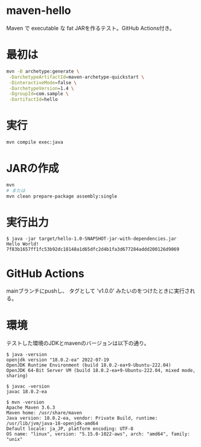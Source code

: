 # maven-hello

Maven で executable な fat JARを作るテスト。GitHub Actions付き。

# 最初は

```bash
mvn -B archetype:generate \
 -DarchetypeArtifactId=maven-archetype-quickstart \
 -DinteractiveMode=false \
 -DarchetypeVersion=1.4 \
 -DgroupId=com.sample \
 -DartifactId=hello
```

# 実行

```bash
mvn compile exec:java
```

# JARの作成

```bash
mvn
# または
mvn clean prepare-package assembly:single
```


# 実行出力

```
$ java -jar target/hello-1.0-SNAPSHOT-jar-with-dependencies.jar
Hello World!
7f83b1657ff1fc53b92dc18148a1d65dfc2d4b1fa3d677284addd200126d9069
```

# GitHub Actions

mainブランチにpushし、
タグとして 'v1.0.0' みたいのをつけたときに実行される。


# 環境

テストした環境のJDKとmavenのバージョンは以下の通り。

```
$ java -version
openjdk version "18.0.2-ea" 2022-07-19
OpenJDK Runtime Environment (build 18.0.2-ea+9-Ubuntu-222.04)
OpenJDK 64-Bit Server VM (build 18.0.2-ea+9-Ubuntu-222.04, mixed mode, sharing)

$ javac -version
javac 18.0.2-ea

$ mvn -version
Apache Maven 3.6.3
Maven home: /usr/share/maven
Java version: 18.0.2-ea, vendor: Private Build, runtime: /usr/lib/jvm/java-18-openjdk-amd64
Default locale: ja_JP, platform encoding: UTF-8
OS name: "linux", version: "5.15.0-1022-aws", arch: "amd64", family: "unix"
```

